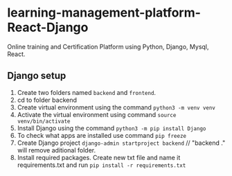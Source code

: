 # learning-management-platform-React-Django
Online training and Certification Platform using Python, Django, Mysql, React. 

## Django setup

1) Create two folders named `backend` and `frontend`.
2) cd to folder backend 
3) Create virtual environment using the command `python3 -m venv venv`
4) Activate the virtual environment using command `source venv/bin/activate`
5) Install Django using the command `python3 -m pip install Django`
6) To check what apps are installed use command `pip freeze`
7) Create Django project `django-admin startproject backend` // "backend ." will remove aditional folder.
8) Install required packages. Create new txt file and name it requirements.txt and run `pip install -r requirements.txt`


